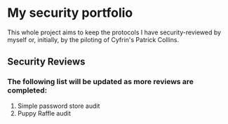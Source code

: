 

# My security portfolio

This whole project aims to keep the protocols I have security-reviewed by myself or, initially, by the piloting of Cyfrin's Patrick Collins. 

## Security Reviews

### The following list will be updated as more reviews are completed:

1. Simple password store audit 
2. Puppy Raffle audit

